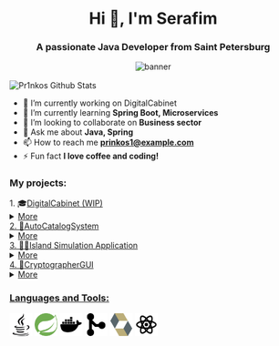 <h1 align="center">Hi 👋, I'm Serafim</h1>
<h3 align="center">A passionate Java Developer from Saint Petersburg</h3>

<p align="center">
  <img src="https://raw.githubusercontent.com/sagar-viradiya/sagar-viradiya/master/resources/banner.png" alt="banner">
</p>

<img align="center" alt="Pr1nkos Github Stats" src="https://github-stats-git-main-pr1nkos-projects.vercel.app/api?username=Pr1nkos&show_icons=true&hide_border=true" />

- 🔭 I’m currently working on DigitalCabinet
- 🌱 I’m currently learning **Spring Boot, Microservices**
- 👯 I’m looking to collaborate on **Business sector**
- 💬 Ask me about **Java, Spring**
- 📫 How to reach me **prinkos1@example.com**
- ⚡ Fun fact **I love coffee and coding!**
<h3 align="left">My projects:</h3>
1. 🎓<a href="https://github.com/Pr1nkos/digital_department_cabinet_backend">DigitalCabinet (WIP)
<details>
  <summary>More</summary>
    <h4>Description:</h4>
    Student or Instructor Dashboard for the Digital Faculty with Registration, Course Enrollment (for students), and Progress Tracking (for staff) with Exportable Report Data in a Convenient Table Format. Administrators Can Create and Edit Courses. In-App Messaging and Integration with Other Services Such as Assessment Will Be Added.
    <h4>Technologies:</h4>
    Java, Spring Boot, PostgreSQL, Docker, JavaScript, React, RESTful 
</details>
2. 🚗<a href="https://github.com/Pr1nkos/AutoCatalogSystem">AutoCatalogSystem
<details>
  <summary>More</summary>
    <h4>Description:</h4>
    This web application is a car dealership where you can view, add and delete cars.
    <h4>Technologies:</h4>
    Java, Servlets, Hibernate, PostgreSQL, Thymeleaf, JavaScript, Liquibase
</details>
3. 🌴🐾<a href="https://github.com/Pr1nkos/IslandSimulationSpringBoot">Island Simulation Application
<details>
  <summary>More</summary>
    <h4>Description:</h4>
This project is a comprehensive island simulation application developed using Spring Boot. It simulates an ecosystem where animals and plants interact based on predefined behaviors and environmental factors.
    <h4>Technologies:</h4>
    Java, Spring Boot, PostgreSQL, Docker, Docker compose, MVC, JavaScript
</details>
4. 🔐<a href="https://github.com/Pr1nkos/CryptographerGUI">CryptographerGUI
<details>
  <summary>More</summary>
    <h4>Description:</h4>
    The first module project within JavaRush University for encrypting and decrypting text files using the Caesar cipher method.
    <h4>Technologies:</h4>
    Java, Multithreading
</details>

<h3 align="left">Languages and Tools:</h3>
<p align="left">
  <a href="https://www.java.com" target="_blank"> <img src="https://github.com/Pr1nkos/pr1nkos/blob/master/icons/java-logo-svgrepo-com.svg" alt="java" width="40" height="40"/></a>
  <a href="https://spring.io/" target="_blank"> <img src="https://github.com/Pr1nkos/pr1nkos/blob/master/icons/spring-svgrepo-com.svg" alt="spring" width="40" height="40"/></a>
  <a href="https://www.docker.com/" target="_blank"> <img src="https://github.com/Pr1nkos/pr1nkos/blob/master/icons/docker-svgrepo-com.svg" alt="docker" width="40" height="40"/></a>
  <a href="https://git-scm.com/" target="_blank"> <img src="https://github.com/Pr1nkos/pr1nkos/blob/master/icons/git-merge-svgrepo-com.svg" alt="git" width="40" height="40"/></a>
  <a href="https://hibernate.org" target="_blank"> <img src="https://github.com/Pr1nkos/pr1nkos/blob/master/icons/hibernate-svgrepo-com.svg" alt="git" width="40" height="40"/></a>
  <a href="https://react.dev" target="_blank"> <img src="https://github.com/Pr1nkos/pr1nkos/blob/master/icons/react-svgrepo-com.svg" alt="git" width="40" height="40"/></a>
</p>
